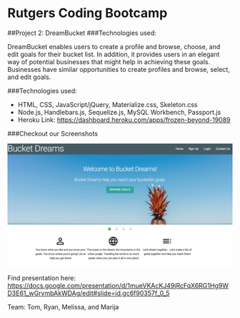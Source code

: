 # Rutgers Coding Bootcamp
##Project 2: DreamBucket
###Technologies used:

DreamBucket enables users to create a profile and browse, choose, and edit goals for their bucket list.
In addition, it provides users in an elegant way of potential businesses that might help in achieving these goals.
Businesses have similar opportunities to create profiles and browse, select, and edit goals.

###Technologies used:
- HTML, CSS, JavaScript/jQuery, Materialize.css, Skeleton.css
- Node.js, Handlebars.js, Sequelize.js, MySQL Workbench, Passport.js
- Heroku Link: https://dashboard.heroku.com/apps/frozen-beyond-19089

###Checkout our Screenshots

![Alt text](https://github.com/Tomcariello/RutProject2/blob/master/public/ssimg1.png?raw=true "Optional Title")

Find presentation here: https://docs.google.com/presentation/d/1mueVKAcKJ49jRcFqX6RG1Hg9WD3E61_wGrvmbAkWDAg/edit#slide=id.gc6f90357f_0_5

Team: Tom, Ryan, Melissa, and Marija

